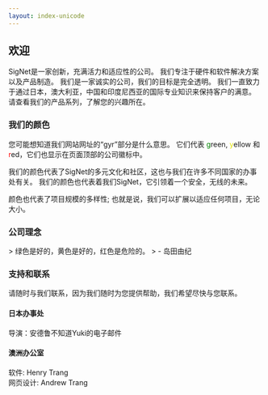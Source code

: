 ```yaml
---
layout: index-unicode
---
```


<h2 id=welcome>欢迎</h2>
SigNet是一家创新，充满活力和适应性的公司。 我们专注于硬件和软件解决方案以及产品制造。 我们是一家诚实的公司，我们的目标是完全透明。 我们一直致力于通过日本，澳大利亚，中国和印度尼西亚的国际专业知识来保持客户的满意。 请查看我们的产品系列，了解您的兴趣所在。

<h3 id=our-colours>我们的颜色</h3>
您可能想知道我们网站网址的“gyr”部分是什么意思。 它们代表 <span style="color:green">g</span>reen, <span style="color:#e5e500">y</span>ellow 和 <span style="color:red">r</span>ed，它们也显示在页面顶部的公司徽标中。

我们的颜色代表了SigNet的多元文化和社区，这也与我们在许多不同国家的办事处有关。 我们的颜色也代表着我们SigNet，它引领着一个安全，无线的未来。

颜色也代表了项目规模的多样性; 也就是说，我们可以扩展以适应任何项目，无论大小。

<h3 id=company-philosophy>公司理念</h3>
> 绿色是好的，黄色是好的，红色是危险的。
> - 岛田由纪

<h3 id=support-and-contact>支持和联系</h3>
请随时与我们联系，因为我们随时为您提供帮助，我们希望尽快与您联系。

<h4>日本办事处</h4>
导演：安德鲁不知道Yuki的电子邮件

<h4>澳洲办公室</h4>
软件:     Henry Trang<br>
网页设计: Andrew Trang
